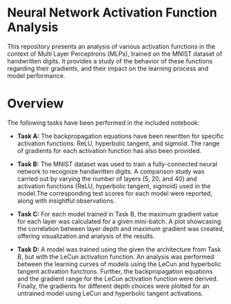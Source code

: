 # Neural Network Activation Function Analysis
This repository presents an analysis of various activation functions in the context of Multi Layer Perceptrons (MLPs), trained on the MNIST dataset of handwritten digits. It provides a study of the behavior of these functions regarding their gradients, and their impact on the learning process and model performance.

# Overview
The following tasks have been performed in the included notebook:

- **Task A:** The backpropagation equations have been rewritten for specific activation functions: ReLU, hyperbolic tangent, and sigmoid. The range of gradients for each activation function has also been provided.

- **Task B:** The MNIST dataset was used to train a fully-connected neural network to recognize handwritten digits. A comparison study was carried out by varying the number of layers (5, 20, and 40) and activation functions (ReLU, hyperbolic tangent, sigmoid) used in the model.The corresponding test scores for each model were reported, along with insightful observations.

- **Task C:** For each model trained in Task B, the maximum gradient value for each layer was calculated for a given mini-batch. A plot showcasing the correlation between layer depth and maximum gradient was created, offering visualization and analysis of the results.

- **Task D:** A model was trained using the given the architecture from Task B, but with the LeCun activation function. An analysis was performed between the learning curves of models using the LeCun and hyperbolic tangent activation functions. Further, the backpropagation equations and the gradient range for the LeCun activation function were derived. Finally, the gradients for different depth choices were plotted for an untrained model using LeCun and hyperbolic tangent activations.
